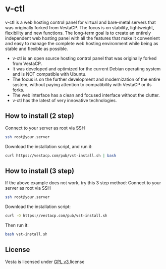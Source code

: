 v-ctl
==================================================

v-ctl is a web hosting control panel for virtual and bare-metal servers that was originally forked from VestaCP. The focus is on stability, lightweight, flexibility and new functions. The long-term goal is to create an entirely independent web hosting panel with all the features that make it convenient and easy to manage the complete web hosting environment while being as stable and flexible as possible.

* v-ctl is an open source hosting control panel that was originally forked from VestaCP.
* It was developed and optimized for the current Debian operating system and is NOT compatible with Ubuntu.
* The focus is on the further development and modernization of the entire system, without paying attention to compatibility with VestaCP or its forks.
* The web interface has a clean and focused interface without the clutter.
* v-ctl has the latest of very innovative technologies.

How to install (2 step)
----------------------------
Connect to your server as root via SSH
```bash
ssh root@your.server
```

Download the installation script, and run it:
```bash
curl https://vestacp.com/pub/vst-install.sh | bash
```

How to install (3 step)
----------------------------
If the above example does not work, try this 3 step method:
Connect to your server as root via SSH
```bash
ssh root@your.server
```

Download the installation script:
```bash
curl -O https://vestacp.com/pub/vst-install.sh
```
Then run it:
```bash
bash vst-install.sh
```

License
----------------------------
Vesta is licensed under  [GPL v3 ](https://github.com/outroll/vesta/blob/master/LICENSE) license

